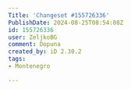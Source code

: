 ```yaml
---
Title: 'Changeset #155726336'
PublishDate: 2024-08-25T08:54:08Z
id: 155726336
user: ZeljkoBG
comment: Dopuna
created_by: iD 2.30.2
tags:
- Montenegro

---
```

